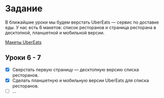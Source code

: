 # Задание

В ближайшие уроки мы будем верстать UberEats — сервис по доставке еды. У нас есть 6 макетов: список ресторанов и страница ресторана в десктопной, планшетной и мобильной версии.

[Макеты UberEats](https://www.figma.com/file/EiSlB7kqgA3twfdRJ0bo3oj2/Uber-Eats)

## Уроки 6 - 7

- [x] Сверстать первую страницу — десктопную версию списка ресторанов. 
- [x] Сделать планшетную и мобильную версии UberEats для списка ресторанов.
- [ ] ...
